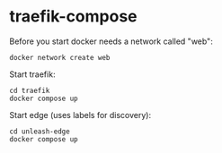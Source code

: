 # traefik-compose

Before you start docker needs a network called "web":

`docker network create web`


Start traefik:
```
cd traefik
docker compose up
```

Start edge (uses labels for discovery):

```
cd unleash-edge
docker compose up
```
